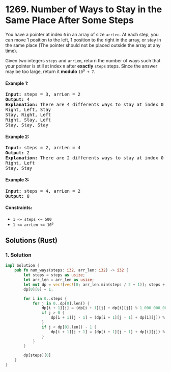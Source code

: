 # 1269. Number of Ways to Stay in the Same Place After Some Steps
You have a pointer at index `0` in an array of size `arrLen`. At each step, you can move 1 position to the left, 1 position to the right in the array, or stay in the same place (The pointer should not be placed outside the array at any time).

Given two integers `steps` and `arrLen`, return the number of ways such that your pointer is still at index `0` after **exactly** `steps` steps. Since the answer may be too large, return it **modulo** <code>10<sup>9</sup> + 7</code>.

#### Example 1:
<pre>
<strong>Input:</strong> steps = 3, arrLen = 2
<strong>Output:</strong> 4
<strong>Explanation:</strong> There are 4 differents ways to stay at index 0 after 3 steps.
Right, Left, Stay
Stay, Right, Left
Right, Stay, Left
Stay, Stay, Stay
</pre>

#### Example 2:
<pre>
<strong>Input:</strong> steps = 2, arrLen = 4
<strong>Output:</strong> 2
<strong>Explanation:</strong> There are 2 differents ways to stay at index 0 after 2 steps
Right, Left
Stay, Stay
</pre>

#### Example 3:
<pre>
<strong>Input:</strong> steps = 4, arrLen = 2
<strong>Output:</strong> 8
</pre>

#### Constraints:
* `1 <= steps <= 500`
* <code>1 <= arrLen <= 10<sup>6</sup></code>

## Solutions (Rust)

### 1. Solution
```Rust
impl Solution {
    pub fn num_ways(steps: i32, arr_len: i32) -> i32 {
        let steps = steps as usize;
        let arr_len = arr_len as usize;
        let mut dp = vec![vec![0; arr_len.min(steps / 2 + 1)]; steps + 1];
        dp[0][0] = 1;

        for i in 0..steps {
            for j in 0..dp[0].len() {
                dp[i + 1][j] = (dp[i + 1][j] + dp[i][j]) % 1_000_000_007;
                if j > 0 {
                    dp[i + 1][j - 1] = (dp[i + 1][j - 1] + dp[i][j]) % 1_000_000_007;
                }
                if j < dp[0].len() - 1 {
                    dp[i + 1][j + 1] = (dp[i + 1][j + 1] + dp[i][j]) % 1_000_000_007;
                }
            }
        }

        dp[steps][0]
    }
}
```
